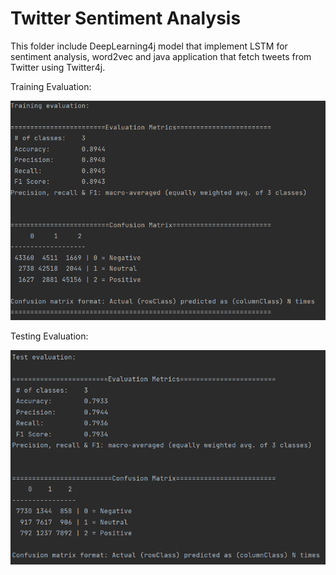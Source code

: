 # Twitter Sentiment Analysis

This folder include DeepLearning4j model that implement LSTM for sentiment analysis, word2vec and java application that fetch tweets from Twitter using Twitter4j.

Training Evaluation:

![Model Training Evaluation](https://github.com/amirul-zafrin/Twitter-Sentiment-Analysis-WebApps/blob/main/Twitter-Sentiment-Analysis-Model/CNN_v6_training.png?raw=true)

Testing Evaluation:

![Model Testing Evaluation](https://github.com/amirul-zafrin/Twitter-Sentiment-Analysis-WebApps/blob/main/Twitter-Sentiment-Analysis-Model/CNN_v6_testing.png?raw=true)
